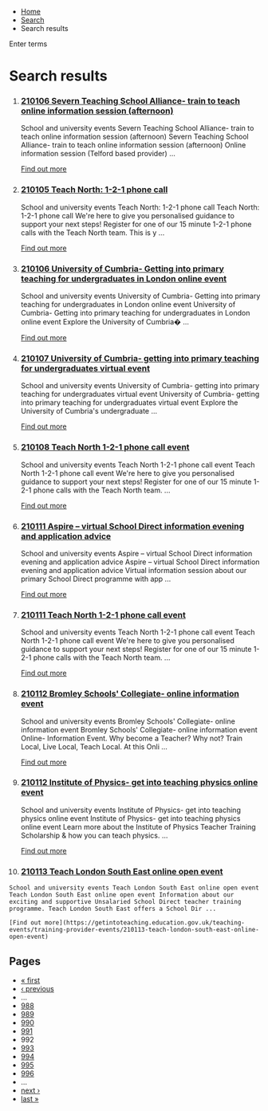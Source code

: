*   [Home](/)
*   [Search](/search)
*   Search results

Enter terms 

Search results
==============

1.  ### [210106 Severn Teaching School Alliance- train to teach online information session (afternoon)](https://getintoteaching.education.gov.uk/teaching-events/training-provider-events/210106-severn-teaching-school-alliance-train-to-teach-online-information-session-afternoon)
    
    School and university events Severn Teaching School Alliance- train to teach online information session (afternoon) Severn Teaching School Alliance- train to teach online information session (afternoon) Online information session (Telford based provider) ...
    
    [Find out more](https://getintoteaching.education.gov.uk/teaching-events/training-provider-events/210106-severn-teaching-school-alliance-train-to-teach-online-information-session-afternoon)
    
2.  ### [210105 Teach North: 1-2-1 phone call](https://getintoteaching.education.gov.uk/teaching-events/training-provider-events/210105-teach-north-1-2-1-phone-call)
    
    School and university events Teach North: 1-2-1 phone call Teach North: 1-2-1 phone call We're here to give you personalised guidance to support your next steps! Register for one of our 15 minute 1-2-1 phone calls with the Teach North team. This is y ...
    
    [Find out more](https://getintoteaching.education.gov.uk/teaching-events/training-provider-events/210105-teach-north-1-2-1-phone-call)
    
3.  ### [210106 University of Cumbria- Getting into primary teaching for undergraduates in London online event](https://getintoteaching.education.gov.uk/teaching-events/training-provider-events/210106-university-of-cumbria-getting-into-primary-teaching-for-undergraduates-in-london-online-event)
    
    School and university events University of Cumbria- Getting into primary teaching for undergraduates in London online event University of Cumbria- Getting into primary teaching for undergraduates in London online event Explore the University of Cumbria� ...
    
    [Find out more](https://getintoteaching.education.gov.uk/teaching-events/training-provider-events/210106-university-of-cumbria-getting-into-primary-teaching-for-undergraduates-in-london-online-event)
    
4.  ### [210107 University of Cumbria- getting into primary teaching for undergraduates virtual event](https://getintoteaching.education.gov.uk/teaching-events/training-provider-events/210107-university-of-cumbria-getting-into-primary-teaching-for-undergraduates-virtual-event)
    
    School and university events University of Cumbria- getting into primary teaching for undergraduates virtual event University of Cumbria- getting into primary teaching for undergraduates virtual event Explore the University of Cumbria's undergraduate ...
    
    [Find out more](https://getintoteaching.education.gov.uk/teaching-events/training-provider-events/210107-university-of-cumbria-getting-into-primary-teaching-for-undergraduates-virtual-event)
    
5.  ### [210108 Teach North 1-2-1 phone call event](https://getintoteaching.education.gov.uk/teaching-events/training-provider-events/210108-teach-north-1-2-1-phone-call-event)
    
    School and university events Teach North 1-2-1 phone call event Teach North 1-2-1 phone call event We're here to give you personalised guidance to support your next steps! Register for one of our 15 minute 1-2-1 phone calls with the Teach North team. ...
    
    [Find out more](https://getintoteaching.education.gov.uk/teaching-events/training-provider-events/210108-teach-north-1-2-1-phone-call-event)
    
6.  ### [210111 Aspire – virtual School Direct information evening and application advice](https://getintoteaching.education.gov.uk/teaching-events/training-provider-events/210111-aspire-%E2%80%93-virtual-school-direct-information-evening-and-application-advice)
    
    School and university events Aspire – virtual School Direct information evening and application advice Aspire – virtual School Direct information evening and application advice Virtual information session about our primary School Direct programme with app ...
    
    [Find out more](https://getintoteaching.education.gov.uk/teaching-events/training-provider-events/210111-aspire-%E2%80%93-virtual-school-direct-information-evening-and-application-advice)
    
7.  ### [210111 Teach North 1-2-1 phone call event](https://getintoteaching.education.gov.uk/teaching-events/training-provider-events/210111-teach-north-1-2-1-phone-call-event)
    
    School and university events Teach North 1-2-1 phone call event Teach North 1-2-1 phone call event We're here to give you personalised guidance to support your next steps! Register for one of our 15 minute 1-2-1 phone calls with the Teach North team. ...
    
    [Find out more](https://getintoteaching.education.gov.uk/teaching-events/training-provider-events/210111-teach-north-1-2-1-phone-call-event)
    
8.  ### [210112 Bromley Schools' Collegiate- online information event](https://getintoteaching.education.gov.uk/teaching-events/training-provider-events/210112-bromley-schools-collegiate-online-information-event)
    
    School and university events Bromley Schools' Collegiate- online information event Bromley Schools' Collegiate- online information event Online- Information Event. Why become a Teacher? Why not? Train Local, Live Local, Teach Local. At this Onli ...
    
    [Find out more](https://getintoteaching.education.gov.uk/teaching-events/training-provider-events/210112-bromley-schools-collegiate-online-information-event)
    
9.  ### [210112 Institute of Physics- get into teaching physics online event](https://getintoteaching.education.gov.uk/teaching-events/training-provider-events/210112-institute-of-physics-get-into-teaching-physics-online-event)
    
    School and university events Institute of Physics- get into teaching physics online event Institute of Physics- get into teaching physics online event Learn more about the Institute of Physics Teacher Training Scholarship & how you can teach physics. ...
    
    [Find out more](https://getintoteaching.education.gov.uk/teaching-events/training-provider-events/210112-institute-of-physics-get-into-teaching-physics-online-event)
    
10.  ### [210113 Teach London South East online open event](https://getintoteaching.education.gov.uk/teaching-events/training-provider-events/210113-teach-london-south-east-online-open-event)
    
    School and university events Teach London South East online open event Teach London South East online open event Information about our exciting and supportive Unsalaried School Direct teacher training programme. Teach London South East offers a School Dir ...
    
    [Find out more](https://getintoteaching.education.gov.uk/teaching-events/training-provider-events/210113-teach-london-south-east-online-open-event)
    

Pages
-----

*   [« first](/search/site "Go to first page")
*   [‹ previous](/search/site?page=990 "Go to previous page")
*   …
*   [988](/search/site?page=987 "Go to page 988")
*   [989](/search/site?page=988 "Go to page 989")
*   [990](/search/site?page=989 "Go to page 990")
*   [991](/search/site?page=990 "Go to page 991")
*   992
*   [993](/search/site?page=992 "Go to page 993")
*   [994](/search/site?page=993 "Go to page 994")
*   [995](/search/site?page=994 "Go to page 995")
*   [996](/search/site?page=995 "Go to page 996")
*   …
*   [next ›](/search/site?page=992 "Go to next page")
*   [last »](/search/site?page=1032 "Go to last page")